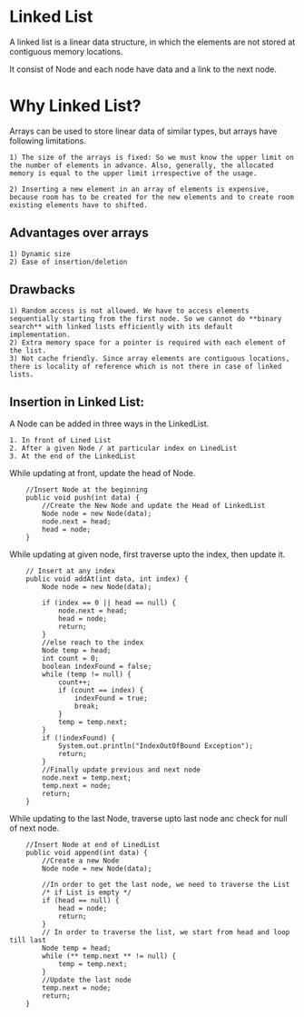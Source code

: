 # Linked List
A linked list is a linear data structure, in which the elements are not stored at contiguous memory locations.

It consist of Node and each node have data and a link to the next node.

# Why Linked List?
Arrays can be used to store linear data of similar types, but arrays have following limitations.
```
1) The size of the arrays is fixed: So we must know the upper limit on the number of elements in advance. Also, generally, the allocated memory is equal to the upper limit irrespective of the usage.
```
```
2) Inserting a new element in an array of elements is expensive, because room has to be created for the new elements and to create room existing elements have to shifted.
```

## Advantages over arrays
```
1) Dynamic size
2) Ease of insertion/deletion
```
## Drawbacks
```
1) Random access is not allowed. We have to access elements sequentially starting from the first node. So we cannot do **binary search** with linked lists efficiently with its default implementation.
2) Extra memory space for a pointer is required with each element of the list.
3) Not cache friendly. Since array elements are contiguous locations, there is locality of reference which is not there in case of linked lists.
```
## Insertion in Linked List:

A Node can be added in three ways in the LinkedList.

```
1. In front of Lined List
2. After a given Node / at particular index on LinedList
3. At the end of the LinkedList
```
While updating at front, update the head of Node.
```
    //Insert Node at the beginning
    public void push(int data) {
        //Create the New Node and update the Head of LinkedList
        Node node = new Node(data);
        node.next = head;
        head = node;
    }
```
While updating at given node, first traverse upto the index, then update it.
```
    // Insert at any index
    public void addAt(int data, int index) {
        Node node = new Node(data);

        if (index == 0 || head == null) {
            node.next = head;
            head = node;
            return;
        }
        //else reach to the index
        Node temp = head;
        int count = 0;
        boolean indexFound = false;
        while (temp != null) {
            count++;
            if (count == index) {
                indexFound = true;
                break;
            }
            temp = temp.next;
        }
        if (!indexFound) {
            System.out.println("IndexOutOfBound Exception");
            return;
        }
        //Finally update previous and next node
        node.next = temp.next;
        temp.next = node;
        return;
    }
```
While updating to the last Node, traverse upto last node anc check for null of next node.
```
    //Insert Node at end of LinedList
    public void append(int data) {
        //Create a new Node
        Node node = new Node(data);

        //In order to get the last node, we need to traverse the List
        /* if List is empty */
        if (head == null) {
            head = node;
            return;
        }
        // In order to traverse the list, we start from head and loop till last
        Node temp = head;
        while (** temp.next ** != null) {
            temp = temp.next;
        }
        //Update the last node
        temp.next = node;
        return;
    }
```
